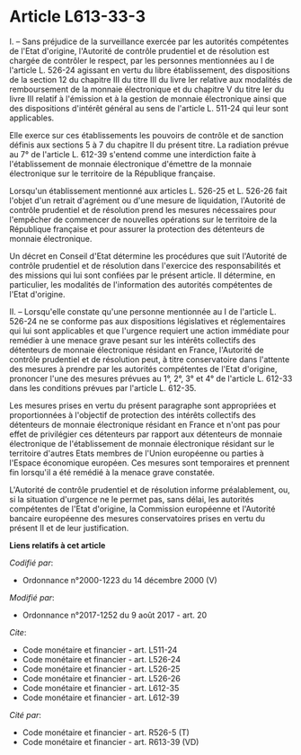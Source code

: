 # Article L613-33-3

I. – Sans préjudice de la surveillance exercée par les autorités compétentes de l'Etat d'origine, l'Autorité de contrôle
prudentiel et de résolution est chargée de contrôler le respect, par les personnes mentionnées au I de l'article L. 526-24
agissant en vertu du libre établissement, des dispositions de la section 12 du chapitre III du titre III du livre Ier
relative aux modalités de remboursement de la monnaie électronique et du chapitre V du titre Ier du livre III relatif à
l'émission et à la gestion de monnaie électronique ainsi que des dispositions d'intérêt général au sens de l'article L.
511-24 qui leur sont applicables.

Elle exerce sur ces établissements les pouvoirs de contrôle et de sanction définis aux sections 5 à 7 du chapitre II du
présent titre. La radiation prévue au 7° de l'article L. 612-39 s'entend comme une interdiction faite à l'établissement de
monnaie électronique d'émettre de la monnaie électronique sur le territoire de la République française.

Lorsqu'un établissement mentionné aux articles L. 526-25 et L. 526-26 fait l'objet d'un retrait d'agrément ou d'une mesure de
liquidation, l'Autorité de contrôle prudentiel et de résolution prend les mesures nécessaires pour l'empêcher de commencer de
nouvelles opérations sur le territoire de la République française et pour assurer la protection des détenteurs de monnaie
électronique.

Un décret en Conseil d'Etat détermine les procédures que suit l'Autorité de contrôle prudentiel et de résolution dans
l'exercice des responsabilités et des missions qui lui sont confiées par le présent article. Il détermine, en particulier,
les modalités de l'information des autorités compétentes de l'Etat d'origine.

II. – Lorsqu'elle constate qu'une personne mentionnée au I de l'article L. 526-24 ne se conforme pas aux dispositions
législatives et réglementaires qui lui sont applicables et que l'urgence requiert une action immédiate pour remédier à une
menace grave pesant sur les intérêts collectifs des détenteurs de monnaie électronique résidant en France, l'Autorité de
contrôle prudentiel et de résolution peut, à titre conservatoire dans l'attente des mesures à prendre par les autorités
compétentes de l'Etat d'origine, prononcer l'une des mesures prévues au 1°, 2°, 3° et 4° de l'article L. 612-33 dans les
conditions prévues par l'article L. 612-35.

Les mesures prises en vertu du présent paragraphe sont appropriées et proportionnées à l'objectif de protection des intérêts
collectifs des détenteurs de monnaie électronique résidant en France et n'ont pas pour effet de privilégier ces détenteurs
par rapport aux détenteurs de monnaie électronique de l'établissement de monnaie électronique résidant sur le territoire
d'autres Etats membres de l'Union européenne ou parties à l'Espace économique européen. Ces mesures sont temporaires et
prennent fin lorsqu'il a été remédié à la menace grave constatée.

L'Autorité de contrôle prudentiel et de résolution informe préalablement, ou, si la situation d'urgence ne le permet pas,
sans délai, les autorités compétentes de l'Etat d'origine, la Commission européenne et l'Autorité bancaire européenne des
mesures conservatoires prises en vertu du présent II et de leur justification.

**Liens relatifs à cet article**

_Codifié par_:

  - Ordonnance n°2000-1223 du 14 décembre 2000 (V)

_Modifié par_:

  - Ordonnance n°2017-1252 du 9 août 2017 - art. 20

_Cite_:

  - Code monétaire et financier - art. L511-24
  - Code monétaire et financier - art. L526-24
  - Code monétaire et financier - art. L526-25
  - Code monétaire et financier - art. L526-26
  - Code monétaire et financier - art. L612-35
  - Code monétaire et financier - art. L612-39

_Cité par_:

  - Code monétaire et financier - art. R526-5 (T)
  - Code monétaire et financier - art. R613-39 (VD)
